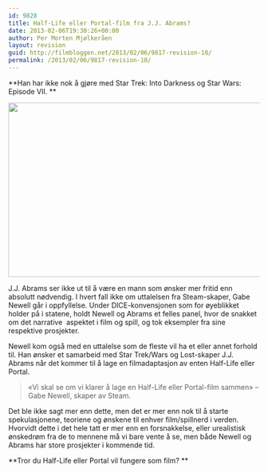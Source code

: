 ```yaml
---
id: 9828
title: Half-Life eller Portal-film fra J.J. Abrams?
date: 2013-02-06T19:30:26+00:00
author: Per Morten Mjølkeråen
layout: revision
guid: http://filmbloggen.net/2013/02/06/9817-revision-10/
permalink: /2013/02/06/9817-revision-10/
---
```

**Han har ikke nok å gjøre med Star Trek: Into Darkness og Star Wars: Episode VII. **

<!--more-->

<a href="http://filmbloggen.net/2013/02/06/half-life-eller-portal-film-fra-j-j-abrams/jjgabe530/" rel="attachment wp-att-9818"><img class="alignnone size-full wp-image-9818" src="http://filmbloggen.net/wp-content/uploads//2013/02/jjgabe530.jpg" alt="" width="530" height="349" /></a>

J.J. Abrams ser ikke ut til å være en mann som ønsker mer fritid enn absolutt nødvendig. I hvert fall ikke om uttalelsen fra Steam-skaper, Gabe Newell går i oppfyllelse. Under DICE-konvensjonen som for øyeblikket holder på i statene, holdt Newell og Abrams et felles panel, hvor de snakket om det narrative  aspektet i film og spill, og tok eksempler fra sine respektive prosjekter.

Newell kom også med en uttalelse som de fleste vil ha et eller annet forhold til. Han ønsker et samarbeid med Star Trek/Wars og Lost-skaper J.J. Abrams når det kommer til å lage en filmadaptasjon av enten Half-Life eller Portal.

> &laquo;Vi skal se om vi klarer å lage en Half-Life eller Portal-film sammen&raquo; &#8211; Gabe Newell, skaper av Steam.

Det ble ikke sagt mer enn dette, men det er mer enn nok til å starte spekulasjonene, teoriene og ønskene til enhver film/spillnerd i verden. Hvorvidt dette i det hele tatt er mer enn en forsnakkelse, eller urealistisk ønskedrøm fra de to mennene må vi bare vente å se, men både Newell og Abrams har store prosjekter i kommende tid.

**Tror du Half-Life eller Portal vil fungere som film? **